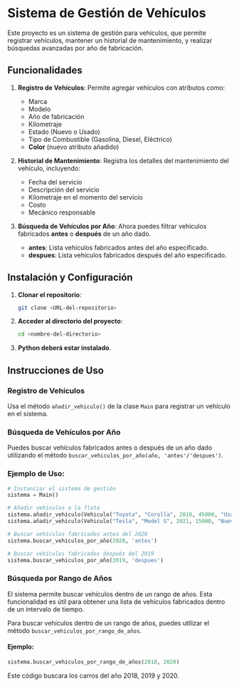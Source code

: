 
# Sistema de Gestión de Vehículos

Este proyecto es un sistema de gestión para vehículos, que permite registrar vehículos, mantener un historial de mantenimiento, y realizar búsquedas avanzadas por año de fabricación.

## Funcionalidades

1. **Registro de Vehículos**: Permite agregar vehículos con atributos como:
   - Marca
   - Modelo
   - Año de fabricación
   - Kilometraje
   - Estado (Nuevo o Usado)
   - Tipo de Combustible (Gasolina, Diesel, Eléctrico)
   - **Color** (nuevo atributo añadido)

2. **Historial de Mantenimiento**: Registra los detalles del mantenimiento del vehículo, incluyendo:
   - Fecha del servicio
   - Descripción del servicio
   - Kilometraje en el momento del servicio
   - Costo
   - Mecánico responsable

3. **Búsqueda de Vehículos por Año**: Ahora puedes filtrar vehículos fabricados **antes** o **después** de un año dado.
   - **antes**: Lista vehículos fabricados antes del año especificado.
   - **despues**: Lista vehículos fabricados después del año especificado.

## Instalación y Configuración

1. **Clonar el repositorio**:
   ```bash
   git clone <URL-del-repositorio>
   ```

2. **Acceder al directorio del proyecto**:
   ```bash
   cd <nombre-del-directorio>
   ```

3. **Python deberá estar instalado**.

## Instrucciones de Uso

### Registro de Vehículos
Usa el método `añadir_vehiculo()` de la clase `Main` para registrar un vehículo en el sistema.

### Búsqueda de Vehículos por Año
Puedes buscar vehículos fabricados antes o después de un año dado utilizando el método `buscar_vehiculos_por_año(año, 'antes'/'despues')`.

### Ejemplo de Uso:

```python
# Instanciar el sistema de gestión
sistema = Main()

# Añadir vehículos a la flota
sistema.añadir_vehiculo(Vehiculo("Toyota", "Corolla", 2018, 45000, "Usado", "Gasolina"))
sistema.añadir_vehiculo(Vehiculo("Tesla", "Model S", 2021, 15000, "Nuevo", "Eléctrico"))

# Buscar vehículos fabricados antes del 2020
sistema.buscar_vehiculos_por_año(2020, 'antes')

# Buscar vehículos fabricados después del 2019
sistema.buscar_vehiculos_por_año(2019, 'despues')
```

### Búsqueda por Rango de Años

El sistema permite buscar vehículos dentro de un rango de años. Esta funcionalidad es útil para obtener una lista de vehículos fabricados dentro de un intervalo de tiempo.

Para buscar vehículos dentro de un rango de años, puedes utilizar el método `buscar_vehiculos_por_rango_de_años`.

#### Ejemplo:

```python
sistema.buscar_vehiculos_por_rango_de_años(2018, 2020)
```

Este código buscara los carros del año 2018, 2019 y 2020.
